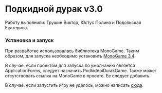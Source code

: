 # Подкидной дурак v3.0

Работу выполнили: Трушин Виктор, Юстус Полина и Подольская Екатерина.

### Установка и запуск

При разработке использовалась библиотека MonoGame.
Таким образом, для запуска необходимо установить [MonoGame 3.4](http://www.monogame.net/downloads/).

В случае, если проектом для запуска по умолчанию является ApplicationForms, следует назначить PodkidnoiDurakGame.
Также может отсутствовать ссылка на MonoGame в проекте. Ее следует добавить.

В случае, если запустить игру не удалось, можно написать [сюда](http://vk.com/id76829226).
